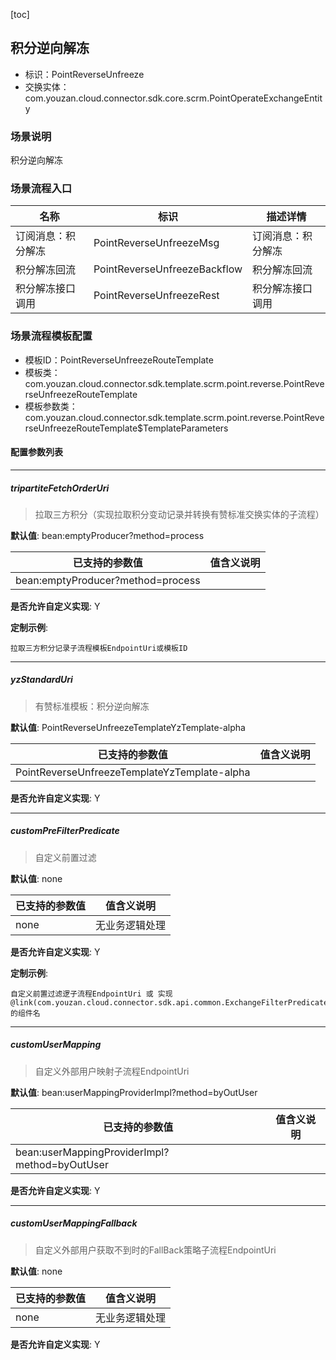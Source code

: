 [toc]

## 积分逆向解冻
- 标识：PointReverseUnfreeze
- 交换实体：com.youzan.cloud.connector.sdk.core.scrm.PointOperateExchangeEntity
### 场景说明
积分逆向解冻
### 场景流程入口

名称 | 标识 | 描述详情
---|---|---
订阅消息：积分解冻 | PointReverseUnfreezeMsg | 订阅消息：积分解冻
积分解冻回流 | PointReverseUnfreezeBackflow | 积分解冻回流
积分解冻接口调用 | PointReverseUnfreezeRest | 积分解冻接口调用

### 场景流程模板配置
- 模板ID：PointReverseUnfreezeRouteTemplate
- 模板类：com.youzan.cloud.connector.sdk.template.scrm.point.reverse.PointReverseUnfreezeRouteTemplate
- 模板参数类：com.youzan.cloud.connector.sdk.template.scrm.point.reverse.PointReverseUnfreezeRouteTemplate$TemplateParameters

#### 配置参数列表

---
##### tripartiteFetchOrderUri
> 拉取三方积分（实现拉取积分变动记录并转换有赞标准交换实体的子流程）

**默认值**: bean:emptyProducer?method=process

已支持的参数值 | 值含义说明
---|---
bean:emptyProducer?method=process | 

**是否允许自定义实现**: Y


**定制示例**:
```
拉取三方积分记录子流程模板EndpointUri或模板ID
```
---
##### yzStandardUri
> 有赞标准模板：积分逆向解冻

**默认值**: PointReverseUnfreezeTemplateYzTemplate-alpha

已支持的参数值 | 值含义说明
---|---
PointReverseUnfreezeTemplateYzTemplate-alpha | 

**是否允许自定义实现**: Y

---
##### customPreFilterPredicate
> 自定义前置过滤

**默认值**: none

已支持的参数值 | 值含义说明
---|---
none | 无业务逻辑处理

**是否允许自定义实现**: Y


**定制示例**:
```
自定义前置过滤逻子流程EndpointUri 或 实现@link(com.youzan.cloud.connector.sdk.api.common.ExchangeFilterPredicate)的组件名
```
---
##### customUserMapping
> 自定义外部用户映射子流程EndpointUri

**默认值**: bean:userMappingProviderImpl?method=byOutUser

已支持的参数值 | 值含义说明
---|---
bean:userMappingProviderImpl?method=byOutUser | 

**是否允许自定义实现**: Y

---
##### customUserMappingFallback
> 自定义外部用户获取不到时的FallBack策略子流程EndpointUri

**默认值**: none

已支持的参数值 | 值含义说明
---|---
none | 无业务逻辑处理

**是否允许自定义实现**: Y


